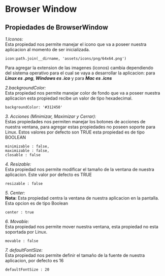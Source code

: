 
#  Browser Window


## Propiedades de BrowserWindow

_1.Iconos:_  
Esta propiedad nos permite manejar el icono que va a poseer nuestra aplicacion al momento de ser inicializada.

`icon:path.join(__dirname, 'assets/icons/png/64x64.png')`

Para agregar la extension de las imagenes (iconos) cambia dependiendo del sistema operativo para el cual se vaya a desarrollar la aplicacion: para  **_Linux es .png_**,  **_Windows es .ico_**  y para  **_Mac es .icns_**

  
  

_2.backgroundColor:_  
Esta propiedad nos permite manejar color de fondo que va a poseer nuestra aplicacion esta propiedad recibe un valor de tipo hexadecimal.

`backgroundColor: '#312450'`

  
  

_3. Acciones (Minimizar, Maximizar y Cerrar):_  
Estas propiedades nos permiten manejar los botones de acciones de nuestra ventana, para agregar estas propiedades no poseen soporte para Linux. Estos valores por defecto son TRUE esta propiedad es de tipo BOOLEAN

```
minimizable : false,
maximizable : false,
closable : false
```

  
  

_4. Resizable:_  
Esta propiedad nos permite modificar el tamaño de la ventana de nuestra aplicacion. Este valor por defecto es TRUE

`resizable : false`

  
  

_5. Center:_  
**Nota:** Esta propiedad centra la ventana de nuestra aplicacion en la pantalla. Esta opcion es de tipo Boolean

`center : true`

  
  

_6. Movable:_  
Esta propiedad nos permite mover nuestra ventana, esta propiedad no esta soportada por Linux.

`movable : false`

  
  

_7. defaultFontSize:_  
Esta propiedad nos permite definir el tamaño de la fuente de nuestra aplicacion, por defecto es 16

`defaultFontSize : 20`